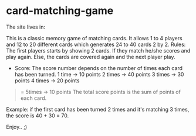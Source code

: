# card-matching-game

The site lives in: 

This is a classic memory game of matching cards. It allows 1 to 4 players and 12 to 20 different cards which generates 24 to 40 cards 2 by 2.
Rules:
The first players starts by showing 2 cards. If they match he/she scores and play again. Else, the cards are covered again and the next player play.

* Score:
The score number depends on the number of times each card has been turned.
1 time -> 10 points
2 times -> 40 points
3 times -> 30 points
4 times -> 20 points
>= 5times -> 10 points
The total score points is the sum of points of each card.

Example: if the first card has been turned 2 times and it's matching 3 times, the score is 40 + 30 = 70.

Enjoy.. ;)

